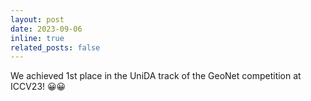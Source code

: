 ```yaml
---
layout: post
date: 2023-09-06
inline: true
related_posts: false
---
```


We achieved 1st place in the UniDA track of the GeoNet competition at ICCV23! 😀😀